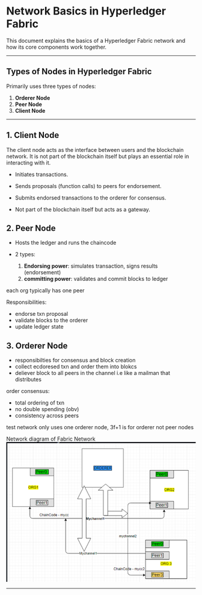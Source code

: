 # Network Basics in Hyperledger Fabric

This document explains the basics of a Hyperledger Fabric network and how its core components work together.

---

## Types of Nodes in Hyperledger Fabric

Primarily uses three types of nodes:

1. **Orderer Node**
2. **Peer Node**
3. **Client Node**

---

## 1. Client Node

The client node acts as the interface between users and the blockchain network. It is not part of the blockchain itself but plays an essential role in interacting with it.

- Initiates transactions.

- Sends proposals (function calls) to peers for endorsement.

- Submits endorsed transactions to the orderer for consensus.

- Not part of the blockchain itself but acts as a gateway.

## 2. Peer Node

- Hosts the ledger and runs the  chaincode 

- 2 types: 
    1. **Endorsing power**: simulates transaction, signs results (endorsement)
    2. **committing power**: validates and commit blocks to ledger

each org typically has one peer 

Responsibilities: 
- endorse txn proposal 
- validate blocks to the orderer 
- update ledger state 

## 3. Orderer Node

- responsibilties for consensus and block creation 
- collect ecdoresed txn and order them into blokcs 
- deliever block to all peers in the channel 
i.e like a mailman that distributes 

order consensus: 
- total ordering of txn 
- no double spending (obv)
- consistency across peers

test network only uses one orderer node, 3f+1 is for orderer not peer nodes 

Network diagram of Fabric Network
![Diagram]({D5950D4F-8641-40CD-8507-30D11F08A4FA}.png)

---
